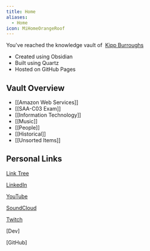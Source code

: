 ```yaml
---
title: Home
aliases:
  - Home
icon: MiHomeOrangeRoof
---
```

You've reached the knowledge vault of  [Kipp Burroughs](https://KippBurroughs.com)

- Created using Obsidian
- Built using Quartz
- Hosted on GitHub Pages

## Vault Overview

- [[Amazon Web Services]] 
- [[SAA-C03 Exam]]
- [[Information Technology]]
- [[Music]]
- [[People]]
- [[Historical]]
- [[Unsorted Items]]
## Personal Links

[Link Tree](https://linktr.ee/Kipp_it_100)

[LinkedIn](https://www.linkedin.com/in/kipp-burroughs/)

[YouTube](https://youtube.com/@Kipp_it_100)

[SoundCloud](https://soundcloud.com/kipp-it-100)

[Twitch](https://www.twitch.tv/kipp_it_100)

[Dev]

[GitHub]

